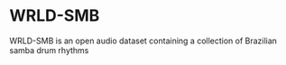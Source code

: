 # WRLD-SMB
WRLD-SMB is an open audio dataset containing a collection of Brazilian samba drum rhythms
